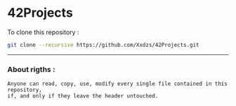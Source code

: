 # 42Projects

To clone this repository :
```sh
git clone --recursive https://github.com/Xxdzs/42Projects.git
```
----
### About rigths :

	Anyone can read, copy, use, modify every single file contained in this repository,
	if, and only if they leave the header untouched.
  
